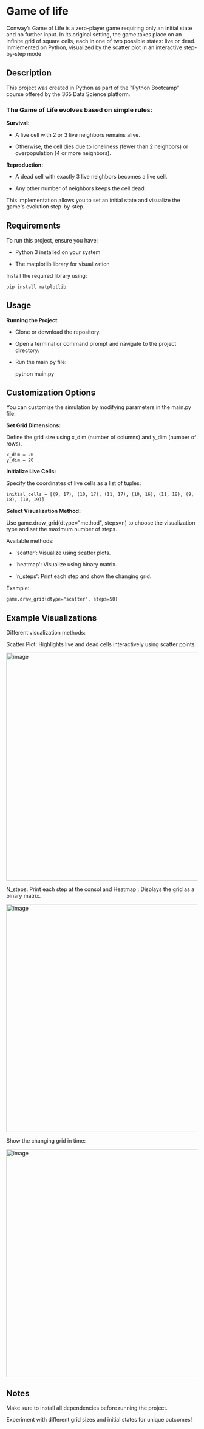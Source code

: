 # Game of life
Conway’s Game of Life is a zero-player game requiring only an initial state and no further input. In its original setting, the game takes place on an infinite grid of square cells, each in one of two possible states: live or dead. Inmlemented on Python, visualized by the scatter plot in an interactive step-by-step mode

## Description

This project was created in Python as part of the "Python Bootcamp" course offered by the 365 Data Science platform.

### The Game of Life evolves based on simple rules:

**Survival:**

- A live cell with 2 or 3 live neighbors remains alive.

- Otherwise, the cell dies due to loneliness (fewer than 2 neighbors) or overpopulation (4 or more neighbors).

**Reproduction:**

- A dead cell with exactly 3 live neighbors becomes a live cell.

- Any other number of neighbors keeps the cell dead.


This implementation allows you to set an initial state and visualize the game's evolution step-by-step.


## Requirements

To run this project, ensure you have:

- Python 3 installed on your system

- The matplotlib library for visualization

Install the required library using:

    pip install matplotlib
    
## Usage

**Running the Project**

- Clone or download the repository.

- Open a terminal or command prompt and navigate to the project directory.

 - Run the main.py file:

    python main.py
   

## Customization Options

You can customize the simulation by modifying parameters in the main.py file:

**Set Grid Dimensions:**

Define the grid size using x_dim (number of columns) and y_dim (number of rows).

    x_dim = 20
    y_dim = 20

**Initialize Live Cells:**

Specify the coordinates of live cells as a list of tuples:

    initial_cells = [(9, 17), (10, 17), (11, 17), (10, 16), (11, 18), (9, 18), (10, 19)]

**Select Visualization Method:**

Use game.draw_grid(dtype="method", steps=n) to choose the visualization type and set the maximum number of steps.

Available methods:

- 'scatter': Visualize using scatter plots.

- 'heatmap': Visualize using binary matrix.

- 'n_steps': Print each step and show the changing grid.

Example:

    game.draw_grid(dtype="scatter", steps=50)

## Example Visualizations

Different visualization methods:

Scatter Plot: Highlights live and dead cells interactively using scatter points.

<img width="600" alt="image" src="https://github.com/user-attachments/assets/9f51062e-87cb-4896-989d-291daae33366" />

N_steps: Print each step at the consol and Heatmap : Displays the grid as a binary matrix.

<img width="600" alt="image" src="https://github.com/user-attachments/assets/9b760ac2-6376-4782-a9b0-780e587c0372" />

Show the changing grid in time:

<img width="600" alt="image" src="https://github.com/user-attachments/assets/ff6ffc2c-a87e-4de3-aafe-400b5a19547e" />


## Notes

Make sure to install all dependencies before running the project.

Experiment with different grid sizes and initial states for unique outcomes!




